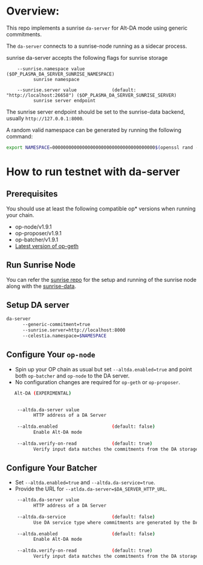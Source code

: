 # Overview:

This repo implements a sunrise `da-server` for Alt-DA mode using generic
commitments.

The `da-server` connects to a sunrise-node running as a sidecar process.

sunrise da-server accepts the following flags for sunrise storage

````
    --sunrise.namespace value                                             ($OP_PLASMA_DA_SERVER_SUNRISE_NAMESPACE)
          sunrise namespace

    --sunrise.server value             (default: "http://localhost:26658") ($OP_PLASMA_DA_SERVER_SUNRISE_SERVER)
          sunrise server endpoint

````

The sunrise server endpoint should be set to the sunrise-data backend,
usually `http://127.0.0.1:8000`.

A random valid namespace can be generated by running the following command:

```sh
export NAMESPACE=00000000000000000000000000000000000000$(openssl rand -hex 10)
```

# How to run testnet with da-server

## Prerequisites

You should use at least the following compatible op* versions when running your chain.

- op-node/v1.9.1
- op-proposer/v1.9.1
- op-batcher/v1.9.1
- [Latest version of op-geth](https://github.com/ethereum-optimism/op-geth/releases/latest)

## Run Sunrise Node

You can refer the [sunrise repo](https://github.com/sunriselayer/sunrise) for the setup and running of the sunrise node along with the [sunrise-data](https://github.com/sunriselayer/sunrise-data).

## Setup DA server

```sh
da-server
      --generic-commitment=true
      --sunrise.server=http://localhost:8000
      --celestia.namespace=$NAMESPACE
```

## Configure Your `op-node`

- Spin up your OP chain as usual but set `--altda.enabled=true` and point both `op-batcher` and `op-node` to the DA server.
- No configuration changes are required for `op-geth` or `op-proposer`.

```sh
   Alt-DA (EXPERIMENTAL)

   
    --altda.da-server value                                               ($OP_NODE_ALTDA_DA_SERVER)
          HTTP address of a DA Server
   
    --altda.enabled                    (default: false)                   ($OP_NODE_ALTDA_ENABLED)
          Enable Alt-DA mode
   
    --altda.verify-on-read             (default: true)                    ($OP_NODE_ALTDA_VERIFY_ON_READ)
          Verify input data matches the commitments from the DA storage service
```

## Configure Your Batcher

- Set `--altda.enabled=true` and `--altda.da-service=true`.
- Provide the URL for `--atlda.da-server=$DA_SERVER_HTTP_URL`.

```sh
    --altda.da-server value                                               ($OP_BATCHER_ALTDA_DA_SERVER)
          HTTP address of a DA Server
   
    --altda.da-service                 (default: false)                   ($OP_BATCHER_ALTDA_DA_SERVICE)
          Use DA service type where commitments are generated by the DA server
   
    --altda.enabled                    (default: false)                   ($OP_BATCHER_ALTDA_ENABLED)
          Enable Alt-DA mode
   
    --altda.verify-on-read             (default: true)                    ($OP_BATCHER_ALTDA_VERIFY_ON_READ)
          Verify input data matches the commitments from the DA storage service
```


